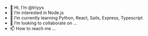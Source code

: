 - 👋 Hi, I’m @triyys
- 👀 I’m interested in Node.js
- 🌱 I’m currently learning Python, React, Sails, Express, Typescript
- 💞️ I’m looking to collaborate on ...
- 📫 How to reach me ...

<!---
triyys/triyys is a ✨ special ✨ repository because its `README.md` (this file) appears on your GitHub profile.
You can click the Preview link to take a look at your changes.
--->
